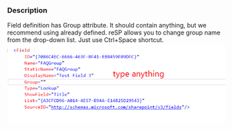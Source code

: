 ﻿---
Title: Field Group attribute
FileName: FieldGroup.html
---

### Description
Field definition has Group attribute. It should contain anything, but we recommend using already defined.
reSP allows you to change group name from the drop-down list.
Just use Ctrl+Space shortcut.
<br/>
<img src="_img/fieldgroup.gif">



